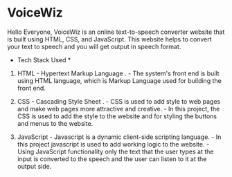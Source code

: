 # VoiceWiz
Hello Everyone, VoiceWiz is an online text-to-speech converter website that is built using HTML, CSS, and JavaScript.
This website helps to convert your text to speech and you will get output in speech format.

* Tech Stack Used *

1) HTML - Hypertext Markup Language .
         - The system's front end is built using HTML language, which is Markup Language used for building the front end.
  
2) CSS - Cascading Style Sheet .
       -  CSS is used to add style to web pages and make web pages more attractive and creative.
       -  In this project, the CSS is used to add the style to the website and for styling
          the buttons and menus to the website.

3) JavaScript - Javascript is a dynamic client-side scripting language.
              - In this project javascript is used to add working logic
                to the website.
              - Using JavaScript functionality only the text that the user
                types at the input is converted to the speech
                and the user can listen to it at the output side.
      
